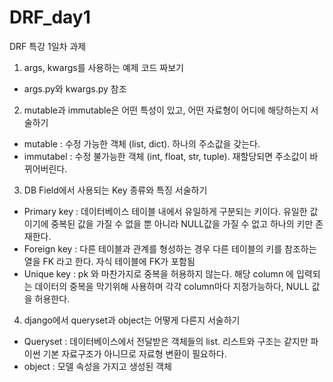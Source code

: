 # DRF_day1
DRF 특강 1일차 과제


 1. args, kwargs를 사용하는 예제 코드 짜보기
  - args.py와 kwargs.py 참조  


 2. mutable과 immutable은 어떤 특성이 있고, 어떤 자료형이 어디에 해당하는지 서술하기
  - mutable : 수정 가능한 객체 (list, dict). 하나의 주소값을 갖는다.
  - immutabel : 수정 불가능한 객체 (int, float, str, tuple). 재할당되면 주소값이 바뀌어버린다.


 3. DB Field에서 사용되는 Key 종류와 특징 서술하기
  - Primary key : 데이터베이스 테이블 내에서 유일하게 구분되는 키이다. 유일한 값이기에 중복된 값을 가질 수 없을 뿐 아니라 NULL값을 가질 수 없고 하나의 키만 존재한다.
  - Foreign key : 다른 테이블과 관계를 형성하는 경우 다른 테이블의 키를 참조하는 열을 FK 라고 한다. 자식 테이블에 FK가 포함됨
  - Unique key : pk 와 마찬가지로 중복을 허용하지 않는다. 해당 column 에 입력되는 데이터의 중복을 막기위해 사용하며 각각 column마다 지정가능하다, NULL 값을 허용한다.
 
 
 4. django에서 queryset과 object는 어떻게 다른지 서술하기
  - Queryset : 데이터베이스에서 전달받은 객체들의 list. 리스트와 구조는 같지만 파이썬 기본 자료구조가 아니므로 자료형 변환이 필요하다.
  - object : 모델 속성을 가지고 생성된 객체


 

 
   
